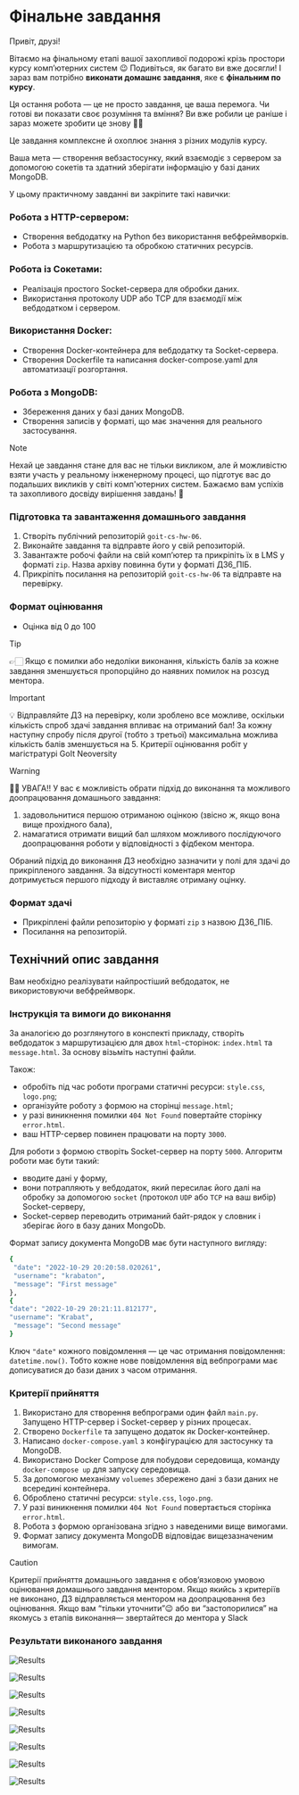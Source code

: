# Фінальне завдання

Привіт, друзі!

Вітаємо на фінальному етапі вашої захопливої подорожі крізь простори курсу
комп’ютерних систем 😉 Подивіться, як багато ви вже досягли! І зараз вам
потрібно **виконати домашнє завдання**, яке є **фінальним по курсу**.

Ця остання робота — це не просто завдання, це ваша перемога. Чи готові ви
показати своє розуміння та вміння? Ви вже робили це раніше і зараз можете
зробити це знову 💪🏼

Це завдання комплексне й охоплює знання з різних модулів курсу.

Ваша мета — створення вебзастосунку, який взаємодіє з сервером за допомогою
сокетів та здатний зберігати інформацію у базі даних MongoDB.

У цьому практичному завданні ви закріпите такі навички:

### Робота з HTTP-сервером:

- Створення вебдодатку на Python без використання вебфреймворків.
- Робота з маршрутизацією та обробкою статичних ресурсів.

### Робота із Сокетами:

- Реалізація простого Socket-сервера для обробки даних.
- Використання протоколу UDP або TCP для взаємодії між вебдодатком і сервером.

### Використання Docker:

- Створення Docker-контейнера для вебдодатку та Socket-сервера.
- Створення Dockerfile та написання docker-compose.yaml для автоматизації
  розгортання.

### Робота з MongoDB:

- Збереження даних у базі даних MongoDB.
- Створення записів у форматі, що має значення для реального застосування.

> [!NOTE]
>
> Нехай це завдання стане для вас не тільки викликом, але й можливістю взяти
> участь у реальному інженерному процесі, що підготує вас до подальших викликів
> у світі комп'ютерних систем. Бажаємо вам успіхів та захопливого досвіду
> вирішення завдань! 🎢

### Підготовка та завантаження домашнього завдання

1. Створіть публічний репозиторій `goit-cs-hw-06`.
2. Виконайте завдання та відправте його у свій репозиторій.
3. Завантажте робочі файли на свій комп’ютер та прикріпіть їх в LMS у форматі
   `zip`. Назва архіву повинна бути у форматі ДЗ6_ПІБ.
4. Прикріпіть посилання на репозиторій `goit-cs-hw-06` та відправте на
   перевірку.

### Формат оцінювання

- Оцінка від 0 до 100

> [!TIP]
>
> 👉🏻 Якщо є помилки або недоліки виконання, кількість балів за кожне завдання
> зменшується пропорційно до наявних помилок на розсуд ментора.

> [!IMPORTANT]
>
> 💡 Відправляйте ДЗ на перевірку, коли зроблено все можливе, оскільки кількість
> спроб здачі завдання впливає на отриманий бал! За кожну наступну спробу після
> другої (тобто з третьої) максимальна можлива кількість балів зменшується на 5.
> Критерії оцінювання робіт у магістратурі GoIt Neoversity

> [!WARNING]
>
> ☝🏻 УВАГА!! У вас є можливість обрати підхід до виконання та можливого
> доопрацювання домашнього завдання:
>
> 1. задовольнитися першою отриманою оцінкою (звісно ж, якщо вона вище
>    прохідного бала),
> 2. намагатися отримати вищий бал шляхом можливого послідуючого доопрацювання
>    роботи у відповідності з фідбеком ментора.
>
> Обраний підхід до виконання ДЗ необхідно зазначити у полі для здачі до
> прикріпленого завдання. За відсутності коментаря ментор дотримується першого
> підходу й виставляє отриману оцінку.

### Формат здачі

- Прикріплені файли репозиторію у форматі `zip` з назвою ДЗ6_ПІБ.
- Посилання на репозиторій.

## Технічний опис завдання

Вам необхідно реалізувати найпростіший вебдодаток, не використовуючи
вебфреймворк.

### Інструкція та вимоги до виконання

За аналогією до розглянутого в конспекті прикладу, створіть вебдодаток з
маршрутизацією для двох `html`-сторінок: `index.html` та `message.html`. За
основу візьміть наступні файли.

Також:

- обробіть під час роботи програми статичні ресурси: `style.css`, `logo.png`;
- організуйте роботу з формою на сторінці `message.html`;
- у разі виникнення помилки `404 Not Found` повертайте сторінку `error.html`.
- ваш HTTP-сервер повинен працювати на порту `3000`.

Для роботи з формою створіть Socket-сервер на порту `5000`. Алгоритм роботи має
бути такий:

- вводите дані у форму,
- вони потрапляють у вебдодаток, який пересилає його далі на обробку за
  допомогою `socket` (протокол `UDP` або `TCP` на ваш вибір) Socket-серверу,
- Socket-сервер переводить отриманий байт-рядок у словник і зберігає його в базу
  даних MongoDb.

Формат запису документа MongoDB має бути наступного вигляду:

```bash
{
 "date": "2022-10-29 20:20:58.020261",
 "username": "krabaton",
 "message": "First message"
},
{
"date": "2022-10-29 20:21:11.812177",
"username": "Krabat",
 "message": "Second message"
}
```

Ключ `"date"` кожного повідомлення — це час отримання повідомлення:
`datetime.now()`. Тобто кожне нове повідомлення від вебпрограми має дописуватися
до бази даних з часом отримання.

### Критерії прийняття

1. Використано для створення вебпрограми один файл `main.py`. Запущено
   HTTP-сервер і Socket-сервер у різних процесах.
2. Створено `Dockerfile` та запущено додаток як Docker-контейнер.
3. Написано `docker-compose.yaml` з конфігурацією для застосунку та MongoDB.
4. Використано Docker Compose для побудови середовища, команду
   `docker-compose up` для запуску середовища.
5. За допомогою механізму `voluemes` збережено дані з бази даних не всередині
   контейнера.
6. Оброблено статичні ресурси: `style.css`, `logo.png`.
7. У разі виникнення помилки `404 Not Found` повертається сторінка `error.html`.
8. Робота з формою організована згідно з наведеними вище вимогами.
9. Формат запису документа MongoDB відповідає вищезазначеним вимогам.

> [!CAUTION]
>
> Критерії прийняття домашнього завдання є обов’язковою умовою оцінювання
> домашнього завдання ментором. Якщо якийсь з критеріїв не виконано, ДЗ
> відправляється ментором на доопрацювання без оцінювання. Якщо вам “тільки
> уточнити”😉 або ви “застопорилися” на якомусь з етапів виконання— звертайтеся
> до ментора у Slack

### Результати виконаного завдання

![Results](./assets/01.png)

![Results](./assets/02.png)

![Results](./assets/03.png)

![Results](./assets/04.png)

![Results](./assets/05.png)

![Results](./assets/06.png)

![Results](./assets/07.png)

![Results](./assets/08.png)
